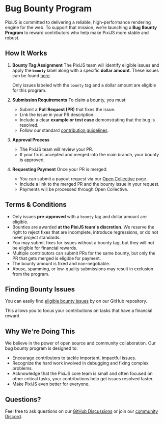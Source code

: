 # Bug Bounty Program

PixiJS is committed to delivering a reliable, high-performance rendering engine for the web. To support that mission, we’re launching a **Bug Bounty Program** to reward contributors who help make PixiJS more stable and robust.

## How It Works

1. **Bounty Tag Assignment**
   The PixiJS team will identify eligible issues and apply the **`bounty`** label along with a specific **dollar amount**.
   These issues can be found [here](https://github.com/pixijs/pixijs/issues?q=is%3Aissue%20state%3Aopen%20label%3A%F0%9F%92%B0Bounty).

   Only issues labeled with the `bounty` tag and a dollar amount are eligible for this program.

2. **Submission Requirements**
   To claim a bounty, you must:

   - Submit a **Pull Request (PR)** that fixes the issue.
   - Link the issue in your PR description.
   - Include a clear **example or test case** demonstrating that the bug is resolved.
   - Follow our standard [contribution guidelines](https://github.com/pixijs/pixijs/blob/dev/.github/CONTRIBUTING.md).

3. **Approval Process**

   - The PixiJS team will review your PR.
   - If your fix is accepted and merged into the main branch, your bounty is approved.

4. **Requesting Payment**
   Once your PR is merged:

   - You can submit a payout request via our [Open Collective](https://opencollective.com/pixijs) page.
   - Include a link to the merged PR and the bounty issue in your request.
   - Payments will be processed through Open Collective.

## Terms & Conditions

- Only issues **pre-approved** with a `bounty` tag and dollar amount are eligible.
- Bounties are awarded **at the PixiJS team's discretion**. We reserve the right to reject fixes that are incomplete, introduce regressions, or do not meet project standards.
- You may submit fixes for issues without a bounty tag, but they will not be eligible for financial rewards.
- Multiple contributors can submit PRs for the same bounty, but only the PR that gets merged is eligible for payment.
- The bounty amount is fixed and non-negotiable.
- Abuse, spamming, or low-quality submissions may result in exclusion from the program.

## **Finding Bounty Issues**

You can easily find [eligible bounty issues](https://github.com/pixijs/pixijs/issues?q=is%3Aissue%20state%3Aopen%20label%3A%F0%9F%92%B0Bounty) by on our GitHub repository.

This allows you to focus your contributions on tasks that have a financial reward.

## Why We're Doing This

We believe in the power of open source and community collaboration. Our bug bounty program is designed to:

- Encourage contributors to tackle important, impactful issues.
- Recognize the hard work involved in debugging and fixing complex problems.
- Acknowledge that the PixiJS core team is small and often focused on other critical tasks, your contributions help get issues resolved faster.
- Make PixiJS even better for everyone.

## Questions?

Feel free to ask questions on our [GitHub Discussions](https://github.com/pixijs/pixijs/discussions) or join our [community Discord](https://discord.gg/QrnxmQUPGV).
